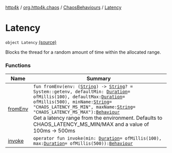 [http4k](../../../index.md) / [org.http4k.chaos](../../index.md) / [ChaosBehaviours](../index.md) / [Latency](./index.md)

# Latency

`object Latency` [(source)](https://github.com/http4k/http4k/blob/master/http4k-testing-chaos/src/main/kotlin/org/http4k/chaos/ChaosBehaviours.kt#L48)

Blocks the thread for a random amount of time within the allocated range.

### Functions

| Name | Summary |
|---|---|
| [fromEnv](from-env.md) | `fun fromEnv(env: (`[`String`](https://kotlinlang.org/api/latest/jvm/stdlib/kotlin/-string/index.html)`) -> `[`String`](https://kotlinlang.org/api/latest/jvm/stdlib/kotlin/-string/index.html)`? = System::getenv, defaultMin: `[`Duration`](https://docs.oracle.com/javase/9/docs/api/java/time/Duration.html)` = ofMillis(100), defaultMax: `[`Duration`](https://docs.oracle.com/javase/9/docs/api/java/time/Duration.html)` = ofMillis(500), minName: `[`String`](https://kotlinlang.org/api/latest/jvm/stdlib/kotlin/-string/index.html)` = "CHAOS_LATENCY_MS_MIN", maxName: `[`String`](https://kotlinlang.org/api/latest/jvm/stdlib/kotlin/-string/index.html)` = "CHAOS_LATENCY_MS_MAX"): `[`Behaviour`](../../-behaviour.md)<br>Get a latency range from the environment. Defaults to CHAOS_LATENCY_MS_MIN/MAX and a value of 100ms -&gt; 500ms |
| [invoke](invoke.md) | `operator fun invoke(min: `[`Duration`](https://docs.oracle.com/javase/9/docs/api/java/time/Duration.html)` = ofMillis(100), max: `[`Duration`](https://docs.oracle.com/javase/9/docs/api/java/time/Duration.html)` = ofMillis(500)): `[`Behaviour`](../../-behaviour.md) |
